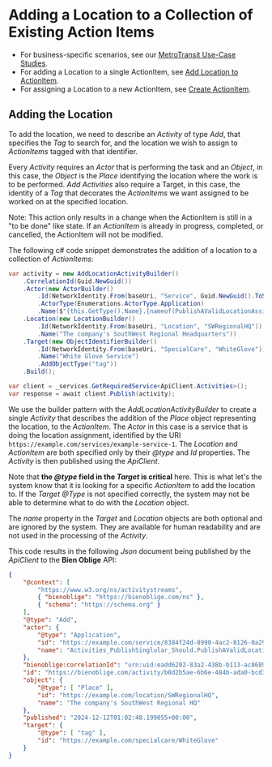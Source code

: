 # Adding a Location to a Collection of Existing Action Items

* For business-specific scenarios, see our [MetroTransit Use-Case Studies](./MetroTransit/README.md).
* For adding a Location to a single ActionItem, see [Add Location to ActionItem](./add-location-to-actionitem.md).
* For assigning a Location to a new ActionItem, see [Create ActionItem](./create-actionitem.md).

## Adding the Location

To add the location, we need to describe an *Activity* of type *Add*, that specifies the *Tag* to search for, and the location we wish to assign to *ActionItems* tagged with that identifier.

Every *Activity* requires an *Actor* that is performing the task and an *Object*, in this case, the *Object* is the *Place* identifying the location where the work is to be performed. *Add Activities* also require a Target, in this case, the identity of a *Tag* that decorates the *ActionItems* we want assigned to be worked on at the specified location.

Note: This action only results in a change when the ActionItem is still in a "to be done" like state. If an *ActionItem* is already in progress, completed, or cancelled, the ActionItem will not be modified.

The following c# code snippet demonstrates the addition of a location to a collection of *ActionItems*:

```csharp
var activity = new AddLocationActivityBuilder()
    .CorrelationId(Guid.NewGuid())
    .Actor(new ActorBuilder()
        .Id(NetworkIdentity.From(baseUri, "Service", Guid.NewGuid().ToString()))
        .ActorType(Enumerations.ActorType.Application)
        .Name($"{this.GetType().Name}.{nameof(PublishAValidLocationAssignmentByTagMessage)}"))
    .Location(new LocationBuilder()
        .Id(NetworkIdentity.From(baseUri, "Location", "SWRegionalHQ"))
        .Name("The company's SouthWest Regional Headquarters"))
    .Target(new ObjectIdentifierBuilder()
        .Id(NetworkIdentity.From(baseUri, "SpecialCare", "WhiteGlove"))
        .Name("White Glove Service")
        .AddObjectType("tag"))
    .Build();

var client = _services.GetRequiredService<ApiClient.Activities>();
var response = await client.Publish(activity);
```

We use the builder pattern with the *AddLocationActivityBuilder* to create a single *Activity* that describes the addition of the *Place* object representing the location, to the *ActionItem*. The *Actor* in this case is a service that is doing the location assignment, identified by the URI `https://example.com/services/example-service-1`. The *Location* and *ActionItem* are both specified only by their *@type* and *Id* properties. The *Activity* is then published using the *ApiClient*.

Note that **the *@type* field in the *Target* is critical** here. This is what let's the system know that it is looking for a specific *ActionItem* to add the location to. If the *Target @Type* is not specified correctly, the system may not be able to determine what to do with the *Location* object.

The *name* property in the *Target* and *Location* objects are both optional and are ignored by the system. They are available for human readability and are not used in the processing of the *Activity*.

This code results in the following *Json* document being published by the *ApiClient* to the **Bien Oblige** API:

```json
{
    "@context": [
        "https://www.w3.org/ns/activitystreams",
        { "bienoblige": "https://bienoblige.com/ns" },
        { "schema": "https://schema.org" }
    ],
    "@type": "Add",
    "actor": {
        "@type": "Application",
        "id": "https://example.com/service/8384f24d-8990-4ac2-8126-0a29c1fc1b36",
        "name": "Activities_PublishSinglular_Should.PublishAValidLocationAssignmentByTagMessage"
    },
    "bienoblige:correlationId": "urn:uid:eadd6202-83a2-438b-b113-ac86898f3ddb",
    "id": "https://bienoblige.com/activity/b0d2b5ae-6b6e-484b-ada0-bcd359299946",
    "object": {
        "@type": [ "Place" ],
        "id": "https://example.com/location/SWRegionalHQ",
        "name": "The company's SouthWest Regional HQ"
    },
    "published": "2024-12-12T01:02:48.199055+00:00",
    "target": {
        "@type": [ "tag" ],
        "id": "https://example.com/specialcare/WhiteGlove"
    }
}
```
